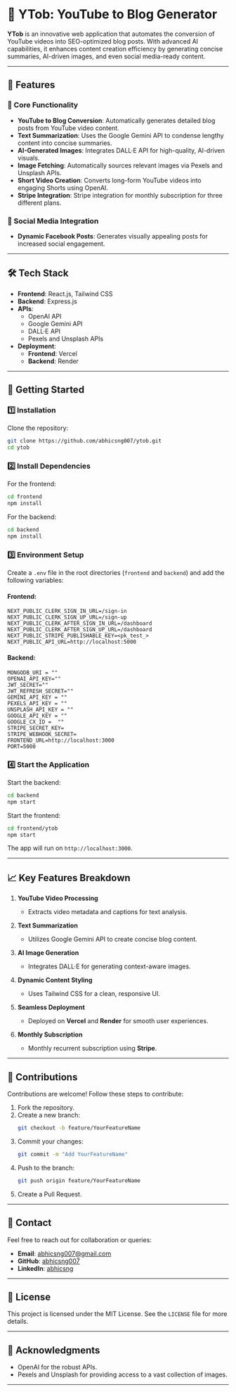 
# 🎥 YTob: YouTube to Blog Generator  

**YTob** is an innovative web application that automates the conversion of YouTube videos into SEO-optimized blog posts. With advanced AI capabilities, it enhances content creation efficiency by generating concise summaries, AI-driven images, and even social media-ready content.  

---

## 🌟 Features  
### 🎯 Core Functionality  
- **YouTube to Blog Conversion**: Automatically generates detailed blog posts from YouTube video content.  
- **Text Summarization**: Uses the Google Gemini API to condense lengthy content into concise summaries.  
- **AI-Generated Images**: Integrates DALL·E API for high-quality, AI-driven visuals.  
- **Image Fetching**: Automatically sources relevant images via Pexels and Unsplash APIs.  
- **Short Video Creation**: Converts long-form YouTube videos into engaging Shorts using OpenAI.
- **Stripe Integration**: Stripe integration for monthly subscription for three different plans. 

### 📱 Social Media Integration  
- **Dynamic Facebook Posts**: Generates visually appealing posts for increased social engagement.  

---

## 🛠️ Tech Stack  
- **Frontend**: React.js, Tailwind CSS  
- **Backend**: Express.js  
- **APIs**:  
  - OpenAI API  
  - Google Gemini API  
  - DALL·E API  
  - Pexels and Unsplash APIs  
- **Deployment**:  
  - **Frontend**: Vercel  
  - **Backend**: Render  

---

## 🚀 Getting Started  

### 1️⃣ Installation  
Clone the repository:  
```bash  
git clone https://github.com/abhicsng007/ytob.git  
cd ytob  
```  

### 2️⃣ Install Dependencies  
For the frontend:  
```bash  
cd frontend  
npm install  
```  
For the backend:  
```bash  
cd backend  
npm install  
```  

### 3️⃣ Environment Setup  
Create a `.env` file in the root directories (`frontend` and `backend`) and add the following variables:  
#### Frontend:  
```
NEXT_PUBLIC_CLERK_SIGN_IN_URL=/sign-in
NEXT_PUBLIC_CLERK_SIGN_UP_URL=/sign-up
NEXT_PUBLIC_CLERK_AFTER_SIGN_IN_URL=/dashboard
NEXT_PUBLIC_CLERK_AFTER_SIGN_UP_URL=/dashboard
NEXT_PUBLIC_STRIPE_PUBLISHABLE_KEY=<pk_test_>
NEXT_PUBLIC_API_URL=http://localhost:5000

```  
#### Backend:  
```
MONGODB_URI = ""
OPENAI_API_KEY=""
JWT_SECRET=""
JWT_REFRESH_SECRET=""
GEMINI_API_KEY = ""
PEXELS_API_KEY = ""
UNSPLASH_API_KEY = ""
GOOGLE_API_KEY = ""
GOOGLE_CX_ID =  ""
STRIPE_SECRET_KEY=
STRIPE_WEBHOOK_SECRET=
FRONTEND_URL=http://localhost:3000
PORT=5000
```  

### 4️⃣ Start the Application  
Start the backend:  
```bash  
cd backend  
npm start  
```  
Start the frontend:  
```bash  
cd frontend/ytob  
npm start  
```  

The app will run on `http://localhost:3000`.  

---

## 📈 Key Features Breakdown  

1. **YouTube Video Processing**  
   - Extracts video metadata and captions for text analysis.  

2. **Text Summarization**  
   - Utilizes Google Gemini API to create concise blog content.  

3. **AI Image Generation**  
   - Integrates DALL·E for generating context-aware images.  

4. **Dynamic Content Styling**  
   - Uses Tailwind CSS for a clean, responsive UI.  

5. **Seamless Deployment**  
   - Deployed on **Vercel** and **Render** for smooth user experiences.
     
6. **Monthly Subscription**  
   - Monthly recurrent subscription using **Stripe**.  

---

## 🤝 Contributions  
Contributions are welcome! Follow these steps to contribute:  
1. Fork the repository.  
2. Create a new branch:  
   ```bash  
   git checkout -b feature/YourFeatureName  
   ```  
3. Commit your changes:  
   ```bash  
   git commit -m "Add YourFeatureName"  
   ```  
4. Push to the branch:  
   ```bash  
   git push origin feature/YourFeatureName  
   ```  
5. Create a Pull Request.  

---

## 📧 Contact  
Feel free to reach out for collaboration or queries:  
- **Email**: [abhicsng007@gmail.com](mailto:abhicsng007@gmail.com)  
- **GitHub**: [abhicsng007](https://github.com/abhicsng007)  
- **LinkedIn**: [abhicsng](https://www.linkedin.com/in/abhicsng)  

---

## 📜 License  
This project is licensed under the MIT License. See the `LICENSE` file for more details.  

---

## 🎉 Acknowledgments  
- OpenAI for the robust APIs.  
- Pexels and Unsplash for providing access to a vast collection of images.  

---

